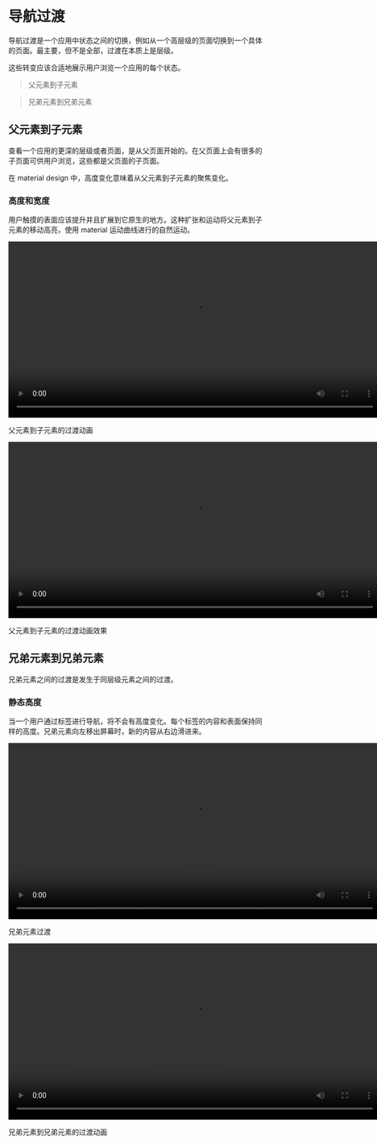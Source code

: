 # 导航过渡   

导航过渡是一个应用中状态之间的切换，例如从一个高层级的页面切换到一个具体的页面。最主要，但不是全部，过渡在本质上是层级。

这些转变应该合适地展示用户浏览一个应用的每个状态。

> 父元素到子元素

> 兄弟元素到兄弟元素

## 父元素到子元素   

查看一个应用的更深的层级或者页面，是从父页面开始的。在父页面上会有很多的子页面可供用户浏览，这些都是父页面的子页面。

在 material design 中，高度变化意味着从父元素到子元素的聚焦变化。

### 高度和宽度   

用户触摸的表面应该提升并且扩展到它原生的地方。这种扩张和运动将父元素到子元素的移动高亮，使用 material 运动曲线进行的自然运动。

<video crossorigin="anonymous"  loop  controls width="740" height="350">
<source src="http://materialdesign.eoemobile.com/patterns_navigational-transitions_parent-to-child_list-02_xhdpi_019.mp4">
</video>

父元素到子元素的过渡动画

<video crossorigin="anonymous"  loop  controls width="740" height="350">
<source src="http://materialdesign.eoemobile.com/patterns_navigational-transitions_parent-to-child_calendar_tablet_xhdpi_004.mp4">
</video>

父元素到子元素的过渡动画效果

## 兄弟元素到兄弟元素
兄弟元素之间的过渡是发生于同层级元素之间的过渡。

### 静态高度   

当一个用户通过标签进行导航，将不会有高度变化。每个标签的内容和表面保持同样的高度。兄弟元素向左移出屏幕时，新的内容从右边滑进来。

<video crossorigin="anonymous"  loop  controls width="740" height="350">
<source src="http://materialdesign.eoemobile.com/patterns_navigational-transitions_sibling-to-sibling_tabs-01_xhdpi_013.mp4">
</video>

兄弟元素过渡

<video crossorigin="anonymous"  loop  controls width="740" height="350">
<source src="http://materialdesign.eoemobile.com/patterns_navigational-transitions_sibling-to-sibling_tabs-02_xhdpi_003.mp4">
</video>

兄弟元素到兄弟元素的过渡动画
